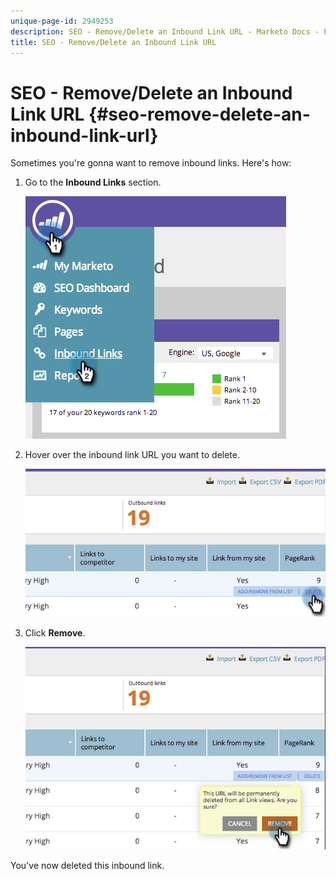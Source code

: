 ```yaml
---
unique-page-id: 2949253
description: SEO - Remove/Delete an Inbound Link URL - Marketo Docs - Product Documentation
title: SEO - Remove/Delete an Inbound Link URL
---
```


# SEO - Remove/Delete an Inbound Link URL {#seo-remove-delete-an-inbound-link-url}

Sometimes you're gonna want to remove inbound links. Here's how:

1. Go to the **Inbound Links** section.

   ![](assets/image2014-9-18-13-3a47-3a3.png)

1. Hover over the inbound link URL you want to delete.

   ![](assets/image2014-9-18-13-3a49-3a34.png)

1. Click **Remove**.

   ![](assets/image2014-9-18-13-3a49-3a44.png)

You've now deleted this inbound link.
